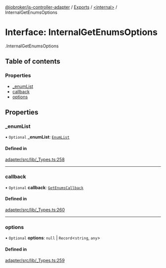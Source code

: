 [@iobroker/js-controller-adapter](../README.md) / [Exports](../modules.md) / [<internal\>](../modules/internal_.md) / InternalGetEnumsOptions

# Interface: InternalGetEnumsOptions

[<internal>](../modules/internal_.md).InternalGetEnumsOptions

## Table of contents

### Properties

- [\_enumList](internal_.InternalGetEnumsOptions.md#_enumlist)
- [callback](internal_.InternalGetEnumsOptions.md#callback)
- [options](internal_.InternalGetEnumsOptions.md#options)

## Properties

### \_enumList

• `Optional` **\_enumList**: [`EnumList`](../modules/internal_.md#enumlist)

#### Defined in

[adapter/src/lib/_Types.ts:258](https://github.com/ioBroker/ioBroker.js-controller/blob/63f32473/packages/adapter/src/lib/_Types.ts#L258)

___

### callback

• `Optional` **callback**: [`GetEnumsCallback`](../modules/internal_.md#getenumscallback)

#### Defined in

[adapter/src/lib/_Types.ts:260](https://github.com/ioBroker/ioBroker.js-controller/blob/63f32473/packages/adapter/src/lib/_Types.ts#L260)

___

### options

• `Optional` **options**: ``null`` \| `Record`<`string`, `any`\>

#### Defined in

[adapter/src/lib/_Types.ts:259](https://github.com/ioBroker/ioBroker.js-controller/blob/63f32473/packages/adapter/src/lib/_Types.ts#L259)
